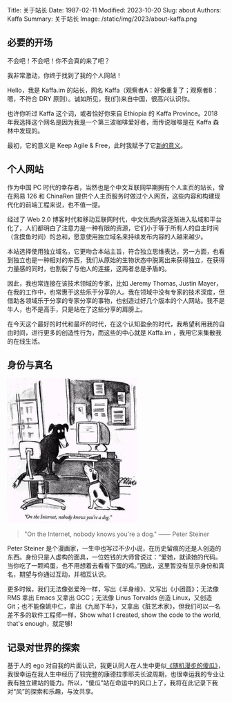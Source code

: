 Title: 关于站长
Date: 1987-02-11
Modified: 2023-10-20
Slug: about
Authors: Kaffa
Summary: 关于站长
Image: /static/img/2023/about-kaffa.png

## 必要的开场

不会吧！不会吧！你不会真的来了吧？

我非常激动，你终于找到了我的个人网站！

Hello，我是 Kaffa.im 的站长，网名 Kaffa（观察者A：好像重复了；观察者B：嗯，不符合 DRY 原则）。诚如所见，我(们)来自中国，很高兴认识你。

也许你听过 Kaffa 这个词，或者恰好你来自 Ethiopia 的 Kaffa Province。2018 年我选择这个网名是因为我是一个第三波咖啡爱好者，而传说咖啡是在 Kaffa 森林中发现的。

最初，它的意义是 Keep Agile & Free，此时我赋予了它[新的意义](/on-kaffa-im-new-website.html)。

## 个人网站

作为中国 PC 时代的幸存者，当然也是个中文互联网早期拥有个人主页的站长，曾在网易 126 和 ChinaRen 提供个人主页服务时做过个人网页，这些内容和构建现代化的前端工程来说，也不值一提。

经过了 Web 2.0 博客时代和移动互联网时代，中文优质内容逐渐进入私域和平台化了，人们都明白了注意力是一种有限的资源，它们小于等于所有人的自主时间（含摸鱼时间）的总和，愿意使用独立域名来持续发布内容的人越来越少。

本站选择使用独立域名，它更吻合本站主旨，符合独立思维表达，另一方面，也看到独立也是一种相对的东西，我们从原始的生物状态中脱离出来获得独立，在获得力量感的同时，也割裂了与他人的连接，这两者总是矛盾的。

因此，我也常连接在该技术领域的专家，比如 Jeremy Thomas, Justin Mayer，在我的工作中，也常惠于这些乐于分享的人。我在领域中没有专家的技术深度，但借助各领域乐于分享的专家分享的事物，也创造过好几个版本的个人网站。我不是牛人，也不是高手，只是站在了这些分享的肩膀上。

在今天这个最好的时代和最坏的时代，在这个认知盈余的时代，我希望利用我的自由时间，进行更多的创造性行为，而这些的中心就是 Kaffa.im ，我用它来集散我的在线生活。

## 身份与真名

![Internet Dog](../static/img/2023/Internet_dog.jpg)

> "On the Internet, nobody knows you're a dog." —— Peter Steiner

Peter Steiner 是个漫画家，一生中也写过不少小说，在历史留痕的还是人创造的东西。身份只是人虚构的面具，一位姓钱的大师曾说过：“爱她，就读她的代码。当你吃了一颗鸡蛋，也不用想着去看看下蛋的鸡。”因此，这里暂没有显示身份和真名，期望与你通过互动，并相互认识。

更多时候，我们无法像张爱玲一样，写出《半身缘》、又写出《小团圆》；无法像 RMS 拿出 Emacs 又拿出 GCC；无法像 Linus Torvalds 创造 Linux，又创造 Git；也不能像姚中仁，拿出《九局下半》，又拿出《脏艺术家》，但我们可以一名差不多的软件工程师一样，Show what I created, show the code to the world, that's enough，就足够!

## 记录对世界的探索

基于人的 ego 对自我的片面认识，我更认同人在人生中更似[《随机漫步的傻瓜》]()，我很幸运在我人生中经历了较完整的康德拉季耶夫长波周期，也很幸运我的专业让我有独立建站的能力。所以，“傻瓜”站在命运中的风口上了，我将在此记录下我对“风”的探索和乐趣，与汝共享。

